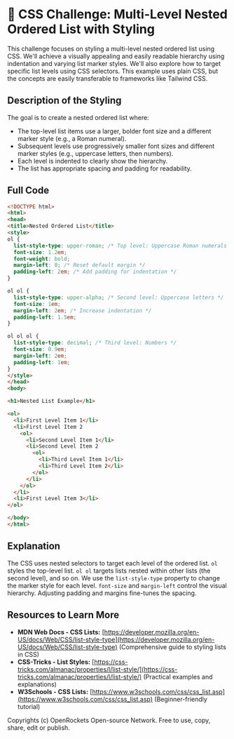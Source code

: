 # 🐞 CSS Challenge:  Multi-Level Nested Ordered List with Styling


This challenge focuses on styling a multi-level nested ordered list using CSS.  We'll achieve a visually appealing and easily readable hierarchy using indentation and varying list marker styles.  We'll also explore how to target specific list levels using CSS selectors. This example uses plain CSS, but the concepts are easily transferable to frameworks like Tailwind CSS.


## Description of the Styling

The goal is to create a nested ordered list where:

* The top-level list items use a larger, bolder font size and a different marker style (e.g., a Roman numeral).
* Subsequent levels use progressively smaller font sizes and different marker styles (e.g., uppercase letters, then numbers).
* Each level is indented to clearly show the hierarchy.
* The list has appropriate spacing and padding for readability.


## Full Code

```html
<!DOCTYPE html>
<html>
<head>
<title>Nested Ordered List</title>
<style>
ol {
  list-style-type: upper-roman; /* Top level: Uppercase Roman numerals */
  font-size: 1.2em;
  font-weight: bold;
  margin-left: 0; /* Reset default margin */
  padding-left: 2em; /* Add padding for indentation */
}

ol ol {
  list-style-type: upper-alpha; /* Second level: Uppercase letters */
  font-size: 1em;
  margin-left: 2em; /* Increase indentation */
  padding-left: 1.5em;
}

ol ol ol {
  list-style-type: decimal; /* Third level: Numbers */
  font-size: 0.9em;
  margin-left: 2em;
  padding-left: 1em;
}
</style>
</head>
<body>

<h1>Nested List Example</h1>

<ol>
  <li>First Level Item 1</li>
  <li>First Level Item 2
    <ol>
      <li>Second Level Item 1</li>
      <li>Second Level Item 2
        <ol>
          <li>Third Level Item 1</li>
          <li>Third Level Item 2</li>
        </ol>
      </li>
    </ol>
  </li>
  <li>First Level Item 3</li>
</ol>

</body>
</html>
```


## Explanation

The CSS uses nested selectors to target each level of the ordered list.  `ol` styles the top-level list. `ol ol` targets lists nested within other lists (the second level), and so on.  We use the `list-style-type` property to change the marker style for each level. `font-size` and `margin-left` control the visual hierarchy.  Adjusting padding and margins fine-tunes the spacing.

## Resources to Learn More

* **MDN Web Docs - CSS Lists:** [https://developer.mozilla.org/en-US/docs/Web/CSS/list-style-type](https://developer.mozilla.org/en-US/docs/Web/CSS/list-style-type)  (Comprehensive guide to styling lists in CSS)
* **CSS-Tricks - List Styles:** [https://css-tricks.com/almanac/properties/l/list-style/](https://css-tricks.com/almanac/properties/l/list-style/) (Practical examples and explanations)
* **W3Schools - CSS Lists:** [https://www.w3schools.com/css/css_list.asp](https://www.w3schools.com/css/css_list.asp) (Beginner-friendly tutorial)



Copyrights (c) OpenRockets Open-source Network. Free to use, copy, share, edit or publish.

